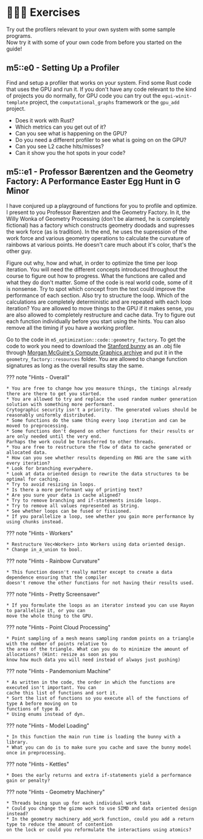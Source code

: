 # 👨🏼‍💻 Exercises
Try out the profilers relevant to your own system with some sample programs.  
Now try it with some of your own code from before you started on the guide!

## m5::e0 - Setting Up a Profiler
Find and setup a profiler that works on your system.
Find some Rust code that uses the GPU and run it.
If you don't have any code relevant to the kind of projects you do normally, for GPU code you can try out
the ```egui-winit-template``` project, the ```computational_graphs``` framework or the ```gpu_add``` project.

* Does it work with Rust?
* Which metrics can you get out of it?
* Can you see what is happening on the GPU?
* Do you need a different profiler to see what is going on on the GPU?
* Can you see L2 cache hits/misses?
* Can it show you the hot spots in your code?

## m5::e1 - Professor Bærentzen and the Geometry Factory: A Performance Easter Egg Hunt in G Minor
I have conjured up a playground of functions for you to profile and optimize. I present to you
Professor Bærentzen and the Geometry Factory. In it, the Willy Wonka of Geometry Processing
(don't be alarmed, he is completely fictional) has a factory which constructs geometry doodads
and supresses the work force (as is tradition). In the end, he uses the supression of the work
force and various geometry operations to calculate the curvature of rainbows at various points.
He doesn't care much about it's color, that's the other guy.

Figure out why, how and what, in order to optimize the time per loop iteration. You will need the
different concepts introduced throughout the course to figure out how to progress. What the functions
are called and what they do don't matter. Some of the code is real world code, some of it is nonsense.
Try to spot which concept from the text could improve the performance of each section. Also try to
structure the loop. Which of the calculations are completely deterministic and are repeated with
each loop iteration? You are allowed to move things to the GPU if it makes sense, you are also allowed
to completely restructure and cache data. Try to figure out each function individually before you start
using the hints. You can also remove all the timing if you have a working profiler.

Go to the code in ```m5_optimization::code::geometry_factory```.
To get the code to work you need to download the [Stanford bunny][0] as an .obj file through
[Morgan McGuire's Compute Graphics archive][1] and put it in the ```geometry_factory::resources```
folder. You are allowed to change function signatures as long as the overall results stay the same.

??? note "Hints - Overall"

    * You are free to change how you measure things, the timings already there are there to get you started.
    * You are allowed to try and replace the used random number generation solution with something more performant.
    Crytographic security isn't a priority. The generated values should be reasonably uniformly distributed.
    * Some functions do the same thing every loop iteration and can be moved to preprocessing.
    * Some functions don't depend on other functions for their results or are only needed until the very end.
    Parhaps the work could be transferred to other threads.
    * You are free to restructure the flow of data to cache generated or allocated data.
    * How can you see whether results depending on RNG are the same with every iteration?
    * Look for branching everywhere.
    * Look at data oriented design to rewrite the data structures to be optimal for caching.
    * Try to avoid resizing in loops.
    * Is there a more performant way of printing text?
    * Are you sure your data is cache aligned?
    * Try to remove branching and if-statements inside loops.
    * Try to remove all values represented as String.
    * See whether loops can be fused or fissioned.
    * If you parallelize a loop, see whether you gain more performance by using chunks instead.

??? note "Hints - Workers"

    * Restructure Vec<Worker> into Workers using data oriented design.
    * Change in_a_union to bool.

??? note "Hints - Rainbow Curvature"

    * This function doesn't really matter except to create a data dependence ensuring that the compiler
    doesn't remove the other functions for not having their results used.

??? note "Hints - Pretty Screensaver"

    * If you formulate the loops as an iterator instead you can use Rayon to parallelize it, or you can
    move the whole thing to the GPU.

??? note "Hints - Point Cloud Processing"

    * Point sampling of a mesh means sampling random points on a triangle with the number of points relative to
    the area of the triangle. What can you do to minimize the amount of allocations? (Hint: resize as soon as you
    know how much data you will need instead of always just pushing)

??? note "Hints - Pandemonium Machine"

    * As written in the code, the order in which the functions are executed isn't important. You can
    cache this list of functions and sort it.
    * Sort the list of functions so you execute all of the functions of type A before moving on to
    functions of type B.
    * Using enums instead of dyn.

??? note "Hints - Model Loading"

    * In this function the main run time is loading the bunny with a library.
    * What you can do is to make sure you cache and save the bunny model once in preprocessing.

??? note "Hints - Kettles"

    * Does the early returns and extra if-statements yield a performance gain or penalty?

??? note "Hints - Geometry Machinery"

    * Threads being spun up for each individual work task
    * Could you change the gizmo work to use SIMD and data oriented design instead?
    * In the geometry machinery add_work function, could you add a return type to reduce the amount of contention
    on the lock or could you reformulate the interactions using atomics?

[0]: http://www.graphics.stanford.edu/data/3Dscanrep/
[1]: https://casual-effects.com/g3d/data10/index.html#mesh4
